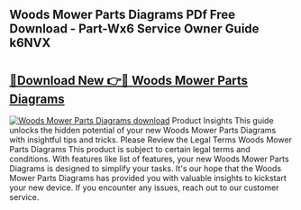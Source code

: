 ## Woods Mower Parts Diagrams PDf Free Download - Part-Wx6 Service Owner Guide k6NVX

# <h2><a href="http://dfkqrnn.blite.top/?on=Woods+Mower+Parts+Diagrams">🔗Download New 👉🔴 Woods Mower Parts Diagrams</a></h2>

[![Woods Mower Parts Diagrams download](https://i.imgur.com/lujVjoI.png)](http://dfkqrnn.blite.top/?on=Woods+Mower+Parts+Diagrams)
Product Insights This guide unlocks the hidden potential of your new Woods Mower Parts Diagrams with insightful tips and tricks. Please Review the Legal Terms Woods Mower Parts Diagrams This product is subject to certain legal terms and conditions. With features like list of features, your new Woods Mower Parts Diagrams is designed to simplify your tasks. It's our hope that the Woods Mower Parts Diagrams has provided you with valuable insights to kickstart your new device. If you encounter any issues, reach out to our customer service.
